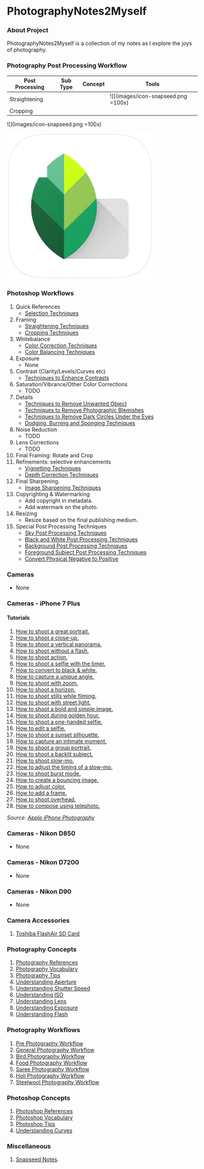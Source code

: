 # PhotographyNotes2Myself

### About Project
PhotographyNotes2Myself is a collection of my notes as I explore the joys of photography.

### Photography Post Processing Workflow
| Post Processing   | Sub Type  | Concept  | Tools           |
|-------------------|-----------|----------|-----------------|
| Straightening     |           |          | ![](images/icon-snapseed.png =100x)|
| Cropping          |           |          |                 |

![](images/icon-snapseed.png =100x)

![](images/icon-snapseed.png)

### Photoshop Workflows
1. Quick References
    - [Selection Techniques](photoshop/workflows/P001-SelectionTechniques.md)
1. Framing
    - [Straightening Techniques](photoshop/workflows/P002-StraighteningTechniques.md)
    - [Cropping Techniques](photoshop/workflows/P003-CroppingTechniques.md)
1. Whitebalance
    - [Color Correction Techniques](photoshop/workflows/P004-ColourCorrectionTechniques.md)
    - [Color Balancing Techniques](photoshop/workflows/P005-ColorBalancingTechniques.md)
1. Exposure
    - None
1. Contrast (Clarity/Levels/Curves etc)
    - [Techniques to Enhance Contrasts](photoshop/workflows/P010-ContrastEnhancementTechniques.md)
1.  Saturation/Vibrance/Other Color Corrections
    - TODO
1. Details
    - [Techniques to Remove Unwanted Object](photoshop/workflows/P007-UnwantedObjectsRemovalTechniques.md)
    - [Techniques to Remove Photographic Blemishes](photoshop/workflows/P008-PhotographicBlemishesRemovalTechniques.md)
    - [Techniques to Remove Dark Circles Under the Eyes](photoshop/workflows/P009-DarkCirlesUnderEyesRemovalTechniques.md)
    - [Dodging, Burning and Sponging Techniques](photoshop/workflows/P011-DodgingBurningAndSpongingTechniques.md)
1. Noise Reduction
    - TODO
1. Lens Corrections
    - TODO
1. Final Framing: Rotate and Crop
1. Refinements: selective enhancements
    - [Vignetting Techniques](photoshop/workflows/P012-VignettingTechniques.md)
    - [Depth Correction Techniques](photoshop/workflows/P013-DepthCorrectionTechniques.md)
1. Final Sharpening.
    - [Image Sharpening Techniques](photoshop/workflows/P006-SharpeningTechniques.md)
1. Copyrighting & Watermarking
    - Add copyright in metadata.
    - Add watermark on the photo.    
1. Resizing
    - Resize based on the final publishing medium.
1. Special Post Processing Techniques
    - [Sky Post Processing Techniques](photoshop/workflows/P051-SkyPostProcessingTechniques.md)
    - [Black and White Post Processing Techniques](photoshop/workflows/P052-BlackAndWhitePostprocessingTechniques.md)
    - [Background Post Processing Techniques](photoshop/workflows/P053-BackgroundPostProcessingTechniques.md)
    - [Foreground Subject Post Processing Techniques](photoshop/workflows/P054-ForegroundSubjectPostProcessingTechniques.md)
    - [Convert Physical Negative to Positive](photoshop/workflows/P055-ConvertPhysicalNegativeToPositive.md)


### Cameras
* None

### Cameras - iPhone 7 Plus
#### Tutorials
1. [How to shoot a great portrait.](https://raw.githubusercontent.com/vikash-india/PhotographyNotes2Myself/master/cameras/iphone-7plus/tutorials/iphone7-01-shoot-great-portrait.mp4)
1. [How to shoot a close-up.](https://raw.githubusercontent.com/vikash-india/PhotographyNotes2Myself/master/cameras/iphone-7plus/tutorials/iphone7-02-shoot-close-up.mp4)
1. [How to shoot a vertical panorama.](https://raw.githubusercontent.com/vikash-india/PhotographyNotes2Myself/master/cameras/iphone-7plus/tutorials/iphone7-03-shoot-vertical-pano.mp4)
1. [How to shoot without a flash.](https://raw.githubusercontent.com/vikash-india/PhotographyNotes2Myself/master/cameras/iphone-7plus/tutorials/iphone7-04-shoot-without-flash.mp4)
1. [How to shoot action.](https://raw.githubusercontent.com/vikash-india/PhotographyNotes2Myself/master/cameras/iphone-7plus/tutorials/iphone7-05-shoot-action.mp4)
1. [How to shoot a selfie with the timer.](https://raw.githubusercontent.com/vikash-india/PhotographyNotes2Myself/master/cameras/iphone-7plus/tutorials/iphone7-06-shoot-selfie-with-the-timer.mp4)
1. [How to convert to black & white.](https://raw.githubusercontent.com/vikash-india/PhotographyNotes2Myself/master/cameras/iphone-7plus/tutorials/iphone7-07-shoot-black-and-white.mp4)
1. [How to capture a unique angle.](https://raw.githubusercontent.com/vikash-india/PhotographyNotes2Myself/master/cameras/iphone-7plus/tutorials/iphone7-08-shoot-unique-angle.mp4)
1. [How to shoot with zoom.](https://raw.githubusercontent.com/vikash-india/PhotographyNotes2Myself/master/cameras/iphone-7plus/tutorials/iphone7-09-shoot-with-zoom.mp4)
1. [How to shoot a horizon.](https://raw.githubusercontent.com/vikash-india/PhotographyNotes2Myself/master/cameras/iphone-7plus/tutorials/iphone7-10-shoot-horizon.mp4)
1. [How to shoot stills while filming.](https://raw.githubusercontent.com/vikash-india/PhotographyNotes2Myself/master/cameras/iphone-7plus/tutorials/iphone7-11-shoot-stills-while-filming.mp4)
1. [How to shoot with street light.](https://raw.githubusercontent.com/vikash-india/PhotographyNotes2Myself/master/cameras/iphone-7plus/tutorials/iphone7-12-shoot-with-street-lights.mp4)
1. [How to shoot a bold and simple image.](https://raw.githubusercontent.com/vikash-india/PhotographyNotes2Myself/master/cameras/iphone-7plus/tutorials/iphone7-13-shoot-bold-and-simple.mp4)
1. [How to shoot during golden hour.](https://raw.githubusercontent.com/vikash-india/PhotographyNotes2Myself/master/cameras/iphone-7plus/tutorials/iphone7-14-shoot-during-golden-hour.mp4)
1. [How to shoot a one-handed selfie.](https://raw.githubusercontent.com/vikash-india/PhotographyNotes2Myself/master/cameras/iphone-7plus/tutorials/iphone7-15-shoot-one-handed-selfie.mp4)
1. [How to edit a selfie.](https://raw.githubusercontent.com/vikash-india/PhotographyNotes2Myself/master/cameras/iphone-7plus/tutorials/iphone7-16-edit-a-selfie.mp4)
1. [How to shoot a sunset silhouette.](https://raw.githubusercontent.com/vikash-india/PhotographyNotes2Myself/master/cameras/iphone-7plus/tutorials/iphone7-17-shoot-a-sunset-silhouette.mp4)
1. [How to capture an intimate moment.](https://raw.githubusercontent.com/vikash-india/PhotographyNotes2Myself/master/cameras/iphone-7plus/tutorials/iphone7-18-shoot-an-intimate-moment.mp4)
1. [How to shoot a group portrait.](https://raw.githubusercontent.com/vikash-india/PhotographyNotes2Myself/master/cameras/iphone-7plus/tutorials/iphone7-19-shoot-a-group-portrait.mp4)
1. [How to shoot a backlit subject.](https://raw.githubusercontent.com/vikash-india/PhotographyNotes2Myself/master/cameras/iphone-7plus/tutorials/iphone7-20-shoot-a-backlit-subject.mp4)
1. [How to shoot slow-mo.](https://raw.githubusercontent.com/vikash-india/PhotographyNotes2Myself/master/cameras/iphone-7plus/tutorials/iphone7-21-shoot-a-slo-mo.mp4)
1. [How to adjust the timing of a slow-mo.](https://raw.githubusercontent.com/vikash-india/PhotographyNotes2Myself/master/cameras/iphone-7plus/tutorials/iphone7-22-adjust-the-timing-in-a-slo-mo.mp4)
1. [How to shoot burst mode.](https://raw.githubusercontent.com/vikash-india/PhotographyNotes2Myself/master/cameras/iphone-7plus/tutorials/iphone7-23-burst-mode.mp4)
1. [How to create a bouncing image.](https://raw.githubusercontent.com/vikash-india/PhotographyNotes2Myself/master/cameras/iphone-7plus/tutorials/iphone7-24-bounce.mp4)
1. [How to adjust color.](https://raw.githubusercontent.com/vikash-india/PhotographyNotes2Myself/master/cameras/iphone-7plus/tutorials/iphone7-25-adjust-color.mp4)
1. [How to add a frame.](https://raw.githubusercontent.com/vikash-india/PhotographyNotes2Myself/master/cameras/iphone-7plus/tutorials/iphone7-26-framing.mp4)
1. [How to shoot overhead.](https://raw.githubusercontent.com/vikash-india/PhotographyNotes2Myself/master/cameras/iphone-7plus/tutorials/iphone7-27-shoot-overhead.mp4)
1. [How to compose using telephoto.](https://raw.githubusercontent.com/vikash-india/PhotographyNotes2Myself/master/cameras/iphone-7plus/tutorials/iphone7-28-compose-using-telephoto.mp4)

*Source: [Apple iPhone Photography](https://www.apple.com/in/iphone/photography-how-to/)*

### Cameras - Nikon D850
* None

### Cameras - Nikon D7200
* None

### Cameras - Nikon D90
* None

### Camera Accessories
1. [Toshiba FlashAir SD Card](cameras/accessories/001-ToshibaFlashair.md)

### Photography Concepts
1. [Photography References](photography/concepts/001-PhotographyReferences.md)
1. [Photography Vocabulary](photography/concepts/002-PhotographyVocabulary.md)
1. [Photography Tips](photography/concepts/003-PhotographyTips.md)
1. [Understanding Aperture](photography/concepts/004-UnderstandingAperture.md)
1. [Understanding Shutter Speed](photography/concepts/005-UnderstandingShutterSpeed.md)
1. [Understanding ISO](photography/concepts/006-UnderstandingISO.md)
1. [Understanding Lens](photography/concepts/007-UnderstandingLens.md)
1. [Understanding Exposure](photography/concepts/008-UnderstandingExposure.md)
1. [Understanding Flash](photography/concepts/009-UnderstandingFlash.md)

### Photography Workflows
1. [Pre Photography Workflow](photography/workflows/001-PhotographyPreparationWorkflow.md)
1. [General Photography Workflow](photography/workflows/002-GeneralPhotographyWorkflow.md)
1. [Bird Photography Workflow](photography/workflows/006-BirdPhotographyWorkflow.md)
1. [Food Photography Workflow](photography/workflows/005-FoodPhotographyWorkflow.md)
1. [Saree Photography Workflow](photography/workflows/004-SareePhotographyWorkflow.md)
1. [Holi Photography Workflow](photography/workflows/007-HoliPhotographyWorkflow.md)
1. [Steelwool Photography Workflow](photography/workflows/008-SteelwoolPhotographyWorkflow.md)

### Photoshop Concepts
1. [Photoshop References](photoshop/concepts/P001-PhotoshopReferences.md)
1. [Photoshop Vocabulary](photoshop/concepts/P002-PhotoshopVocabulary.md)
1. [Photoshop Tips](photoshop/concepts/P003-PhotoshopTips.md)
1. [Understanding Curves](photoshop/concepts/P004-UnderstandingCurves.md)



### Miscellaneous
1. [Snapseed Notes](miscellaneous/snapseeds.md).
